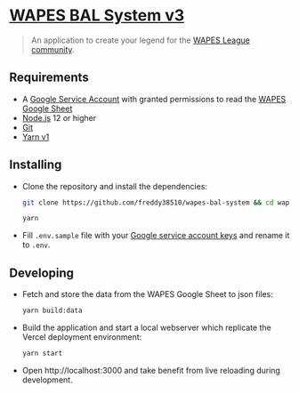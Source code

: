 # [WAPES BAL System v3](https://bal.wapesleague.com/)

> An application to create your legend for the [WAPES League community](https://www.wapesleague.com/).

## Requirements

- A [Google Service Account](https://cloud.google.com/iam/docs/service-accounts) with granted permissions to read the [WAPES Google Sheet](https://docs.google.com/spreadsheets/d/1c89tdesdBy3P6qpY-5jmuiAIUX_sB44B4GyhpXFKYD8)
- [Node.js](https://nodejs.org/en/) 12 or higher
- [Git](https://git-scm.com/)
- [Yarn v1](https://classic.yarnpkg.com/lang/en/)

## Installing

- Clone the repository and install the dependencies:

  ```bash
  git clone https://github.com/freddy38510/wapes-bal-system && cd wapes-bal-system

  yarn
  ```

- Fill `.env.sample` file with your [Google service account keys](https://cloud.google.com/iam/docs/creating-managing-service-account-keys) and rename it to `.env`.

## Developing

- Fetch and store the data from the WAPES Google Sheet to json files:

  ```bash
  yarn build:data
  ```

- Build the application and start a local webserver which replicate the Vercel deployment environment:

  ```bash
  yarn start
  ```

- Open http://localhost:3000 and take benefit from live reloading during development.
